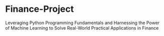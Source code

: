 # Finance-Project

Leveraging Python Programming Fundamentals and Harnessing the Power of Machine Learning to Solve Real-World Practical Applications in Finance
